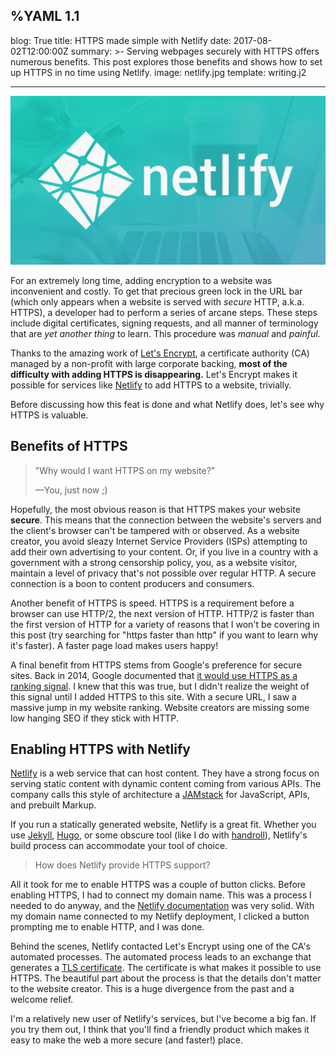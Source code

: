 %YAML 1.1
---
blog: True
title: HTTPS made simple with Netlify
date: 2017-08-02T12:00:00Z
summary: >-
  Serving webpages securely
  with HTTPS
  offers numerous benefits.
  This post explores those benefits
  and shows how to set up HTTPS
  in no time using Netlify.
image: netlify.jpg
template: writing.j2

---
<img class='book' src='netlify.jpg'>

For an extremely long time,
adding encryption to a website
was inconvenient
and costly.
To get that precious green lock
in the URL bar
(which only appears when a website is served
with *secure* HTTP, a.k.a. HTTPS),
a developer had to perform
a series
of arcane steps.
These steps include
digital certificates,
signing requests,
and all manner
of terminology
that are *yet another thing*
to learn.
This procedure was *manual*
and *painful*.

Thanks to the amazing work
of [Let's Encrypt](https://letsencrypt.org/),
a certificate authority (CA)
managed by a non-profit
with large corporate backing,
**most of the difficulty
with adding HTTPS
is disappearing.**
Let's Encrypt makes it possible
for services
like [Netlify](https://www.netlify.com/)
to add HTTPS
to a website,
trivially.

Before discussing how this feat is done
and what Netlify does,
let's see why HTTPS is valuable.

## Benefits of HTTPS

> "Why would I want HTTPS on my website?"
>
> &mdash;You, just now ;)

Hopefully,
the most obvious reason is that HTTPS makes your website **secure**.
This means that the connection
between the website's servers
and the client's browser can't be tampered with or observed.
As a website creator,
you avoid sleazy Internet Service Providers (ISPs)
attempting to add their own advertising
to your content.
Or,
if you live in a country
with a government
with a strong censorship policy,
you, as a website visitor,
maintain a level
of privacy that's not possible over regular HTTP.
A secure connection is a boon
to content producers and consumers.

Another benefit of HTTPS is speed.
HTTPS is a requirement
before a browser can use HTTP/2,
the next version of HTTP.
HTTP/2 is faster than the first version
of HTTP
for a variety of reasons
that I won't be covering
in this post
(try searching for "https faster than http"
if you want to learn why it's faster).
A faster page load makes users happy!

A final benefit
from HTTPS
stems from Google's preference
for secure sites.
Back in 2014,
Google documented
that [it would use HTTPS as a ranking signal](https://webmasters.googleblog.com/2014/08/https-as-ranking-signal.html).
I knew that this was true,
but I didn't realize the weight
of this signal
until I added HTTPS to this site.
With a secure URL,
I saw a massive jump
in my website ranking.
Website creators are missing some low hanging SEO
if they stick with HTTP.

## Enabling HTTPS with Netlify

[Netlify](https://www.netlify.com/)
is a web service
that can host content.
They have a strong focus
on serving static content
with dynamic content coming
from various APIs.
The company calls this style of architecture
a [JAMstack](https://jamstack.org/)
for JavaScript, APIs, and prebuilt Markup.

If you run a statically generated website,
Netlify is a great fit.
Whether you use
[Jekyll](https://jekyllrb.com/),
[Hugo](https://gohugo.io/),
or some obscure tool (like I do with [handroll](http://handroll.readthedocs.io/en/latest/)),
Netlify's build process can accommodate your tool of choice.

> How does Netlify provide HTTPS support?

All it took for me to enable HTTPS was a couple of button clicks.
Before enabling HTTPS,
I had to connect my domain name.
This was a process I needed to do anyway,
and the [Netlify documentation](https://www.netlify.com/docs/custom-domains/) was very solid.
With my domain name connected to my Netlify deployment,
I clicked a button prompting me
to enable HTTP,
and I was done.

Behind the scenes,
Netlify contacted Let's Encrypt
using one of the CA's automated processes.
The automated process leads to an exchange
that generates a [TLS certificate](https://en.wikipedia.org/wiki/Transport_Layer_Security).
The certificate is what makes it possible to use HTTPS.
The beautiful part
about the process
is that the details don't matter
to the website creator.
This is a huge divergence
from the past
and a welcome relief.

I'm a relatively new user
of Netlify's services,
but I've become a big fan.
If you try them out,
I think that you'll find a friendly product
which makes it easy to make the web a more secure (and faster!) place.
